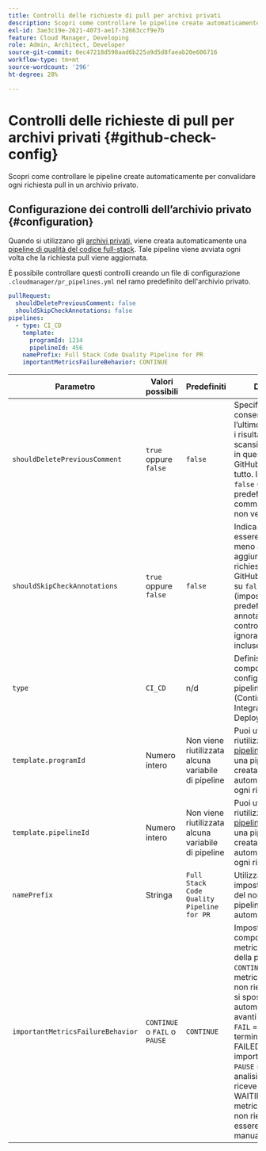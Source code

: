 ```yaml
---
title: Controlli delle richieste di pull per archivi privati
description: Scopri come controllare le pipeline create automaticamente per convalidare ogni richiesta pull in un archivio privato.
exl-id: 3ae3c19e-2621-4073-ae17-32663ccf9e7b
feature: Cloud Manager, Developing
role: Admin, Architect, Developer
source-git-commit: 0ec47218d598aad6b225a9d5d8faeab20e606716
workflow-type: tm+mt
source-wordcount: '296'
ht-degree: 28%

---
```


# Controlli delle richieste di pull per archivi privati {#github-check-config}

Scopri come controllare le pipeline create automaticamente per convalidare ogni richiesta pull in un archivio privato.

## Configurazione dei controlli dell’archivio privato {#configuration}

Quando si utilizzano gli [archivi privati,](private-repositories.md#using) viene creata automaticamente una [pipeline di qualità del codice full-stack](/help/implementing/cloud-manager/configuring-pipelines/introduction-ci-cd-pipelines.md). Tale pipeline viene avviata ogni volta che la richiesta pull viene aggiornata.

È possibile controllare questi controlli creando un file di configurazione `.cloudmanager/pr_pipelines.yml` nel ramo predefinito dell&#39;archivio privato.

```yaml
pullRequest:
  shouldDeletePreviousComment: false
  shouldSkipCheckAnnotations: false
pipelines:
  - type: CI_CD
    template:
      programId: 1234
      pipelineId: 456
    namePrefix: Full Stack Code Quality Pipeline for PR
    importantMetricsFailureBehavior: CONTINUE
```

| Parametro | Valori possibili | Predefiniti | Descrizione |
| --- | --- | --- | --- |
| `shouldDeletePreviousComment` | `true` oppure `false` | `false` | Specifica se conservare solo l’ultimo commento con i risultati della scansione del codice in questa richiesta pull GitHub o mantenere tutto. Impostandolo su `false` (impostazione predefinita) i commenti precedenti non vengono eliminati. |
| `shouldSkipCheckAnnotations` | `true` oppure `false` | `false` | Indica se devono essere presenti o meno annotazioni aggiuntive nella richiesta di pull di GitHub. Impostandolo su `false` (impostazione predefinita), le annotazioni di controllo non vengono ignorate e vengono incluse nel feedback. |
| `type` | `CI_CD` | n/d | Definisce il comportamento delle configurazioni della pipeline CI/CD (Continuous Integration/Continuous Deployment). |
| `template.programId` | Numero intero | Non viene riutilizzata alcuna variabile di pipeline | Puoi utilizzarlo per riutilizzare le [variabili pipeline](/help/implementing/cloud-manager/configuring-pipelines/pipeline-variables.md) impostate su una pipeline esistente creata automaticamente da ogni richiesta pull. |
| `template.pipelineId` | Numero intero | Non viene riutilizzata alcuna variabile di pipeline | Puoi utilizzarlo per riutilizzare le [variabili pipeline](/help/implementing/cloud-manager/configuring-pipelines/pipeline-variables.md) impostate su una pipeline esistente creata automaticamente da ogni richiesta pull. |
| `namePrefix` | Stringa | `Full Stack Code Quality Pipeline for PR` | Utilizzato per impostare il prefisso del nome della pipeline creata automaticamente. |
| `importantMetricsFailureBehavior` | `CONTINUE` o `FAIL` o `PAUSE` | `CONTINUE` | Imposta il comportamento della metrica importante della pipeline<br>`CONTINUE` = Se una metrica importante non riesce, la pipeline si sposta automaticamente in avanti<br>`FAIL` = La pipeline termina con uno stato FAILED se una metrica importante non riesce<br>`PAUSE` = Il passaggio di analisi del codice riceve uno stato WAITING quando una metrica importante non riesce e deve essere ripreso manualmente |




